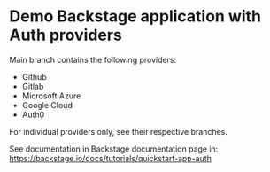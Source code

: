 # Demo Backstage application with Auth providers

Main branch contains the following providers:
* Github
* Gitlab
* Microsoft Azure
* Google Cloud
* Auth0

For individual providers only, see their respective branches.

See documentation in Backstage documentation page in: https://backstage.io/docs/tutorials/quickstart-app-auth
